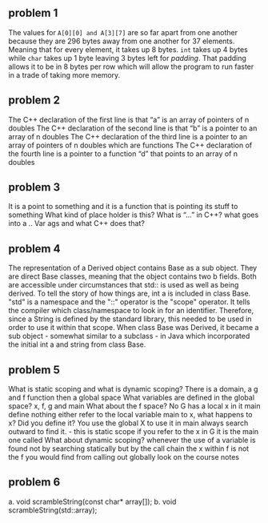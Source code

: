 ## problem 1
  The values for `A[0][0] and A[3][7]` are so far apart from one another
  because they are 296 bytes away from one another for 37 elements. Meaning that
  for every element, it takes up 8 bytes. `int` takes up 4 bytes while `char` takes
  up 1 byte leaving 3 bytes left for *padding*. That padding allows it to be in
  8 bytes per row which will allow the program to run faster in a trade of taking
  more memory.

## problem 2
The C++ declaration of the first line is that “a” is an array of pointers of n doubles
The C++ declaration of the second line is that “b” is a pointer to an array of n doubles
The C++ declaration of the third line is a pointer to an array of pointers of n doubles which are functions
The C++ declaration of the fourth line is a pointer to a function “d” that points to an array of n doubles

## problem 3
It is a point to something and it is a function that is pointing its stuff to something
What kind of place holder is this?
What is “…” in C++?
what goes into a ..
Var ags and what C++ does that?

## problem 4
The representation of a Derived object contains Base as a sub object. They are
direct Base classes, meaning that the object contains two b fields. Both are
accessible under circumstances that std:: is used as well as being derived.
To tell the story of how things are, int a is included in class Base. "std" is
a namespace and the "::" operator is the "scope" operator. It tells the compiler
which class/namespace to look in for an identifier. Therefore, since a String is
defined by the standard library, this needed to be used in order to use it within
that scope. When class Base was Derived, it became a sub object - somewhat
 similar to a subclass - in Java which incorporated the initial int a and
 string from class Base.

## problem 5
What is static scoping and what is dynamic scoping?
There is a domain, a g and f function
then a global space
What variables are defined in the global space? x, f, g and main
What about the f space? No
G has a local x in it
main define nothing either
refer to the local variable main to x, what happens to x? Did you define it? You use the global X to use it in main
always search outward to find it. - this is static scope
if you refer to the x in G it is the main one called
What about dynamic scoping?
whenever the use of a variable is found not by searching statically but by the call chain
the x within f is not the f you would find from calling out globally
look on the course notes

## problem 6
a. void scrambleString(const char* array[]);
b. void scrambleString(std::array);

